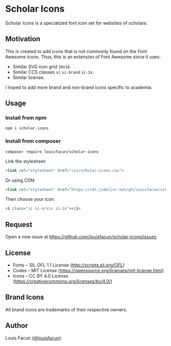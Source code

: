 # Scholar Icons
Scholar Icons is a specialized font icon set for websites of scholars. 


## Motivation
This is created to add icons that is not commonly found on the Font Awesome icons. Thus, this is an extension of Font Awesome since it uses:
- Similar SVG icon grid ```20x16```.
- Similar CCS classes ```si``` ```si-brand``` ```si-2x```.
- Similar license.

I hoped to add more brand and non-brand icons specific to academia.
## Usage
### Install from npm
```
npm i scholar-icons
```
### Install from composer
```
composer require louisfacun/scholar-icons
```

Link the stylesheet:
```html
<link rel="stylesheet" href="css/scholar-icons.css">
``` 
Or using CDN:
```html
<link rel="stylesheet" href="https://cdn.jsdelivr.net/gh/louisfacun/scholar-icons@master/css/scholar-icons.css">
``` 
Then choose your icon:
```html
<i class="si si-arxiv si-2x"></i>
```
## Request
Open a new issue at https://github.com/louisfacun/scholar-icons/issues

## License
- Fonts  – SIL OFL 1.1 License (http://scripts.sil.org/OFL)
- Codes – MIT License (https://opensource.org/licenses/mit-license.html)
- Icons – CC BY 4.0 License (https://creativecommons.org/licenses/by/4.0/)

## Brand Icons
All brand icons are trademarks of their respective owners.

## Author
Louis Facun ([@louisfacun](https://github.com/louisfacun))
